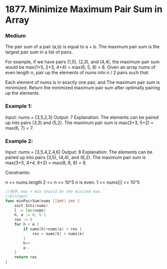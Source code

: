 # 1877. Minimize Maximum Pair Sum in Array

### Medium

The pair sum of a pair (a,b) is equal to a + b. The maximum pair sum is the largest pair sum in a list of pairs.

For example, if we have pairs (1,5), (2,3), and (4,4), the maximum pair sum would be max(1+5, 2+3, 4+4) = max(6, 5, 8) = 8.
Given an array nums of even length n, pair up the elements of nums into n / 2 pairs such that:

Each element of nums is in exactly one pair, and
The maximum pair sum is minimized.
Return the minimized maximum pair sum after optimally pairing up the elements.

### Example 1:

Input: nums = [3,5,2,3]
Output: 7
Explanation: The elements can be paired up into pairs (3,3) and (5,2).
The maximum pair sum is max(3+3, 5+2) = max(6, 7) = 7.

### Example 2:

Input: nums = [3,5,4,2,4,6]
Output: 8
Explanation: The elements can be paired up into pairs (3,5), (4,4), and (6,2).
The maximum pair sum is max(3+5, 4+4, 6+2) = max(8, 8, 8) = 8.

Constraints:

n == nums.length
2 <= n <= 10^5
n is even.
1 <= nums[i] <= 10^5

```go
//排序，max + min should be the minized max.
//O(nlogn)
func minPairSum(nums []int) int {
	sort.Ints(nums)
	l := len(nums)
	h, e := 0, l-1
	res := 0
	for h < e {
		if nums[h]+nums[e] > res {
			res = nums[h] + nums[e]
		}
		h++
		e--
	}
	return res
}
```